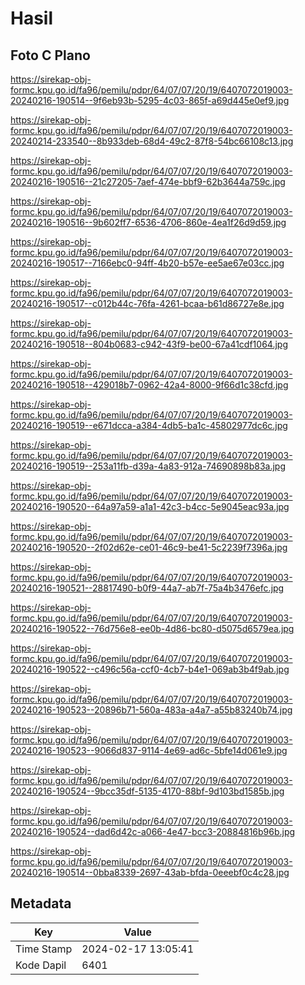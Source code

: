 # Hasil

## Foto C Plano

https://sirekap-obj-formc.kpu.go.id/fa96/pemilu/pdpr/64/07/07/20/19/6407072019003-20240216-190514--9f6eb93b-5295-4c03-865f-a69d445e0ef9.jpg

https://sirekap-obj-formc.kpu.go.id/fa96/pemilu/pdpr/64/07/07/20/19/6407072019003-20240214-233540--8b933deb-68d4-49c2-87f8-54bc66108c13.jpg

https://sirekap-obj-formc.kpu.go.id/fa96/pemilu/pdpr/64/07/07/20/19/6407072019003-20240216-190516--21c27205-7aef-474e-bbf9-62b3644a759c.jpg

https://sirekap-obj-formc.kpu.go.id/fa96/pemilu/pdpr/64/07/07/20/19/6407072019003-20240216-190516--9b602ff7-6536-4706-860e-4ea1f26d9d59.jpg

https://sirekap-obj-formc.kpu.go.id/fa96/pemilu/pdpr/64/07/07/20/19/6407072019003-20240216-190517--7166ebc0-94ff-4b20-b57e-ee5ae67e03cc.jpg

https://sirekap-obj-formc.kpu.go.id/fa96/pemilu/pdpr/64/07/07/20/19/6407072019003-20240216-190517--c012b44c-76fa-4261-bcaa-b61d86727e8e.jpg

https://sirekap-obj-formc.kpu.go.id/fa96/pemilu/pdpr/64/07/07/20/19/6407072019003-20240216-190518--804b0683-c942-43f9-be00-67a41cdf1064.jpg

https://sirekap-obj-formc.kpu.go.id/fa96/pemilu/pdpr/64/07/07/20/19/6407072019003-20240216-190518--429018b7-0962-42a4-8000-9f66d1c38cfd.jpg

https://sirekap-obj-formc.kpu.go.id/fa96/pemilu/pdpr/64/07/07/20/19/6407072019003-20240216-190519--e671dcca-a384-4db5-ba1c-45802977dc6c.jpg

https://sirekap-obj-formc.kpu.go.id/fa96/pemilu/pdpr/64/07/07/20/19/6407072019003-20240216-190519--253a11fb-d39a-4a83-912a-74690898b83a.jpg

https://sirekap-obj-formc.kpu.go.id/fa96/pemilu/pdpr/64/07/07/20/19/6407072019003-20240216-190520--64a97a59-a1a1-42c3-b4cc-5e9045eac93a.jpg

https://sirekap-obj-formc.kpu.go.id/fa96/pemilu/pdpr/64/07/07/20/19/6407072019003-20240216-190520--2f02d62e-ce01-46c9-be41-5c2239f7396a.jpg

https://sirekap-obj-formc.kpu.go.id/fa96/pemilu/pdpr/64/07/07/20/19/6407072019003-20240216-190521--28817490-b0f9-44a7-ab7f-75a4b3476efc.jpg

https://sirekap-obj-formc.kpu.go.id/fa96/pemilu/pdpr/64/07/07/20/19/6407072019003-20240216-190522--76d756e8-ee0b-4d86-bc80-d5075d6579ea.jpg

https://sirekap-obj-formc.kpu.go.id/fa96/pemilu/pdpr/64/07/07/20/19/6407072019003-20240216-190522--c496c56a-ccf0-4cb7-b4e1-069ab3b4f9ab.jpg

https://sirekap-obj-formc.kpu.go.id/fa96/pemilu/pdpr/64/07/07/20/19/6407072019003-20240216-190523--20896b71-560a-483a-a4a7-a55b83240b74.jpg

https://sirekap-obj-formc.kpu.go.id/fa96/pemilu/pdpr/64/07/07/20/19/6407072019003-20240216-190523--9066d837-9114-4e69-ad6c-5bfe14d061e9.jpg

https://sirekap-obj-formc.kpu.go.id/fa96/pemilu/pdpr/64/07/07/20/19/6407072019003-20240216-190524--9bcc35df-5135-4170-88bf-9d103bd1585b.jpg

https://sirekap-obj-formc.kpu.go.id/fa96/pemilu/pdpr/64/07/07/20/19/6407072019003-20240216-190524--dad6d42c-a066-4e47-bcc3-20884816b96b.jpg

https://sirekap-obj-formc.kpu.go.id/fa96/pemilu/pdpr/64/07/07/20/19/6407072019003-20240216-190514--0bba8339-2697-43ab-bfda-0eeebf0c4c28.jpg


## Metadata

| Key        | Value               |
| ---------- | ------------------- |
| Time Stamp | 2024-02-17 13:05:41 |
| Kode Dapil | 6401                |




